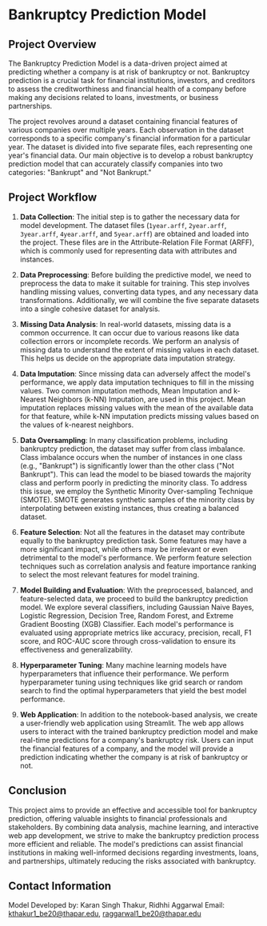 # Bankruptcy Prediction Model

## Project Overview

The Bankruptcy Prediction Model is a data-driven project aimed at predicting whether a company is at risk of bankruptcy or not. Bankruptcy prediction is a crucial task for financial institutions, investors, and creditors to assess the creditworthiness and financial health of a company before making any decisions related to loans, investments, or business partnerships.

The project revolves around a dataset containing financial features of various companies over multiple years. Each observation in the dataset corresponds to a specific company's financial information for a particular year. The dataset is divided into five separate files, each representing one year's financial data. Our main objective is to develop a robust bankruptcy prediction model that can accurately classify companies into two categories: "Bankrupt" and "Not Bankrupt."

## Project Workflow

1. **Data Collection**: The initial step is to gather the necessary data for model development. The dataset files (`1year.arff`, `2year.arff`, `3year.arff`, `4year.arff`, and `5year.arff`) are obtained and loaded into the project. These files are in the Attribute-Relation File Format (ARFF), which is commonly used for representing data with attributes and instances.

2. **Data Preprocessing**: Before building the predictive model, we need to preprocess the data to make it suitable for training. This step involves handling missing values, converting data types, and any necessary data transformations. Additionally, we will combine the five separate datasets into a single cohesive dataset for analysis.

3. **Missing Data Analysis**: In real-world datasets, missing data is a common occurrence. It can occur due to various reasons like data collection errors or incomplete records. We perform an analysis of missing data to understand the extent of missing values in each dataset. This helps us decide on the appropriate data imputation strategy.

4. **Data Imputation**: Since missing data can adversely affect the model's performance, we apply data imputation techniques to fill in the missing values. Two common imputation methods, Mean Imputation and k-Nearest Neighbors (k-NN) Imputation, are used in this project. Mean imputation replaces missing values with the mean of the available data for that feature, while k-NN imputation predicts missing values based on the values of k-nearest neighbors.

5. **Data Oversampling**: In many classification problems, including bankruptcy prediction, the dataset may suffer from class imbalance. Class imbalance occurs when the number of instances in one class (e.g., "Bankrupt") is significantly lower than the other class ("Not Bankrupt"). This can lead the model to be biased towards the majority class and perform poorly in predicting the minority class. To address this issue, we employ the Synthetic Minority Over-sampling Technique (SMOTE). SMOTE generates synthetic samples of the minority class by interpolating between existing instances, thus creating a balanced dataset.

6. **Feature Selection**: Not all the features in the dataset may contribute equally to the bankruptcy prediction task. Some features may have a more significant impact, while others may be irrelevant or even detrimental to the model's performance. We perform feature selection techniques such as correlation analysis and feature importance ranking to select the most relevant features for model training.

7. **Model Building and Evaluation**: With the preprocessed, balanced, and feature-selected data, we proceed to build the bankruptcy prediction model. We explore several classifiers, including Gaussian Naive Bayes, Logistic Regression, Decision Tree, Random Forest, and Extreme Gradient Boosting (XGB) Classifier. Each model's performance is evaluated using appropriate metrics like accuracy, precision, recall, F1 score, and ROC-AUC score through cross-validation to ensure its effectiveness and generalizability.

8. **Hyperparameter Tuning**: Many machine learning models have hyperparameters that influence their performance. We perform hyperparameter tuning using techniques like grid search or random search to find the optimal hyperparameters that yield the best model performance.

9. **Web Application**: In addition to the notebook-based analysis, we create a user-friendly web application using Streamlit. The web app allows users to interact with the trained bankruptcy prediction model and make real-time predictions for a company's bankruptcy risk. Users can input the financial features of a company, and the model will provide a prediction indicating whether the company is at risk of bankruptcy or not.

## Conclusion

This project aims to provide an effective and accessible tool for bankruptcy prediction, offering valuable insights to financial professionals and stakeholders. By combining data analysis, machine learning, and interactive web app development, we strive to make the bankruptcy prediction process more efficient and reliable. The model's predictions can assist financial institutions in making well-informed decisions regarding investments, loans, and partnerships, ultimately reducing the risks associated with bankruptcy.

## Contact Information
Model Developed by: Karan Singh Thakur, Ridhhi Aggarwal
Email: kthakur1_be20@thapar.edu, raggarwal1_be20@thapar.edu
